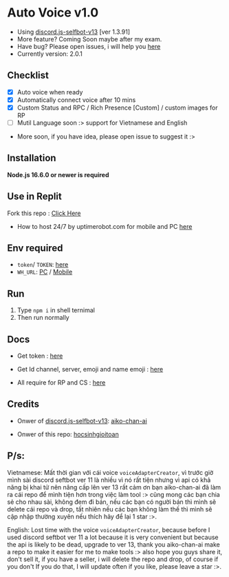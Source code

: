 # Auto Voice v1.0
- Using [discord.js-selfbot-v13](https://github.com/aiko-chan-ai/discord.js-selfbot-v13) [ver 1.3.91]
- More feature? Coming Soon maybe after my exam.
- Have bug? Please open issues, i will help you [here](https://github.com/hocsinhgioitoan/Auto-Voice-/issues)
- Currently version: 2.0.1

## Checklist
- [x] Auto voice when ready
- [x] Automatically connect voice after 10 mins
- [x] Custom Status and RPC / Rich Presence [Custom] / custom images for RP
- [ ] Mutil Language soon :> support for Vietnamese and English
- More soon, if you have idea, please open issue to suggest it :>
## Installation
**Node.js 16.6.0 or newer is required**

## Use in Replit
Fork this repo : [Click Here](https://replit.com/github/hocsinhgioitoan/Mutil-tool)
- How to host 24/7 by uptimerobot.com for mobile and PC [here](https://youtu.be/LAuaVP0e6Qg?t=258)
## Env required
- `token`/ `TOKEN`: [here](https://github.com/hocsinhgioitoan/Mutil-tool/blob/main/docs/Token.md)
- `WH_URL`: [PC](https://www.youtube.com/watch?v=K8vgRWZnSZw) / [Mobile](https://www.youtube.com/watch?v=9oClR9rlkIc)
## Run
1. Type `npm i` in shell ternimal
2. Then run normally
## Docs
- Get token : [here](https://github.com/hocsinhgioitoan/Mutil-tool/blob/main/docs/Token.md)

- Get Id channel, server, emoji and name emoji : [here](https://github.com/hocsinhgioitoan/Mutil-tool/blob/main/docs/IdDiscord.md)

- All require for RP and CS : [here](https://github.com/hocsinhgioitoan/Mutil-tool/blob/main/docs/main.md)

## Credits
- Onwer of [discord.js-selfbot-v13](https://github.com/aiko-chan-ai/discord.js-selfbot-v13): [aiko-chan-ai](https://github.com/aiko-chan-ai/)

- Onwer of this repo: [hocsinhgioitoan](https://github.com/hocsinhgioitoan/)
## P/s:
Vietnamese: Mất thời gian với cái voice `voiceAdapterCreator`, vì trước giờ mình sài discord seftbot ver 11 là nhiều vì nó rất tiện nhưng vì api có khả năng bị khai tử nên nâng cấp lên ver 13 rất cảm ơn bạn aiko-chan-ai đã làm ra cái repo để mình tiện hơn trong việc làm tool :> cũng mong các bạn chia sẻ cho nhau sài, không đem đi bán, nếu các bạn có người bán thì mình sẽ delete cái repo và drop, tất nhiên nếu các bạn không làm thế thì mình sẽ cập nhập thường xuyên nếu thích hãy để lại 1 star :>.

English: Lost time with the voice `voiceAdapterCreator`, because before I used discord seftbot ver 11 a lot because it is very convenient but because the api is likely to be dead, upgrade to ver 13, thank you aiko-chan-ai make a repo to make it easier for me to make tools :> also hope you guys share it, don't sell it, if you have a seller, i will delete the repo and drop, of course if you don't If you do that, I will update often if you like, please leave a star :>.
